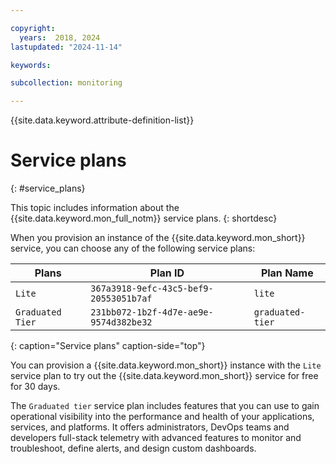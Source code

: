 ```yaml
---

copyright:
  years:  2018, 2024
lastupdated: "2024-11-14"

keywords:

subcollection: monitoring

---
```


{{site.data.keyword.attribute-definition-list}}


# Service plans
{: #service_plans}

This topic includes information about the {{site.data.keyword.mon_full_notm}} service plans.
{: shortdesc}

When you provision an instance of the {{site.data.keyword.mon_short}} service, you can choose any of the following service plans:

| Plans                                      | Plan ID                                | Plan Name                   |
|--------------------------------------------|----------------------------------------|-----------------------------|
| `Lite`                                     | `367a3918-9efc-43c5-bef9-20553051b7af` | `lite`                      |
| `Graduated Tier`                           | `231bb072-1b2f-4d7e-ae9e-9574d382be32` | `graduated-tier`            |
{: caption="Service plans" caption-side="top"}

You can provision a {{site.data.keyword.mon_short}} instance with the `Lite` service plan to try out the {{site.data.keyword.mon_short}} service for free for 30 days.

The `Graduated tier` service plan includes features that you can use to gain operational visibility into the performance and health of your applications, services, and platforms. It offers administrators, DevOps teams and developers full-stack telemetry with advanced features to monitor and troubleshoot, define alerts, and design custom dashboards.
